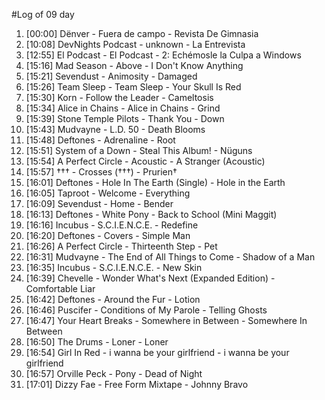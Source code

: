 #Log of 09 day

1. [00:00] Dënver - Fuera de campo - Revista De Gimnasia
1. [10:08] DevNights Podcast - unknown - La Entrevista
1. [12:55] El Podcast - El Podcast - 2: Echémosle la Culpa a Windows
1. [15:16] Mad Season - Above - I Don't Know Anything
1. [15:21] Sevendust - Animosity - Damaged
1. [15:26] Team Sleep - Team Sleep - Your Skull Is Red
1. [15:30] Korn - Follow the Leader - Cameltosis
1. [15:34] Alice in Chains - Alice in Chains - Grind
1. [15:39] Stone Temple Pilots - Thank You - Down
1. [15:43] Mudvayne - L.D. 50 - Death Blooms
1. [15:48] Deftones - Adrenaline - Root
1. [15:51] System of a Down - Steal This Album! - Nüguns
1. [15:54] A Perfect Circle - Acoustic - A Stranger (Acoustic)
1. [15:57] ††† - Crosses (†††) - Prurien†
1. [16:01] Deftones - Hole In The Earth (Single) - Hole in the Earth
1. [16:05] Taproot - Welcome - Everything
1. [16:09] Sevendust - Home - Bender
1. [16:13] Deftones - White Pony - Back to School (Mini Maggit)
1. [16:16] Incubus - S.C.I.E.N.C.E. - Redefine
1. [16:20] Deftones - Covers - Simple Man
1. [16:26] A Perfect Circle - Thirteenth Step - Pet
1. [16:31] Mudvayne - The End of All Things to Come - Shadow of a Man
1. [16:35] Incubus - S.C.I.E.N.C.E. - New Skin
1. [16:39] Chevelle - Wonder What's Next (Expanded Edition) - Comfortable Liar
1. [16:42] Deftones - Around the Fur - Lotion
1. [16:46] Puscifer - Conditions of My Parole - Telling Ghosts
1. [16:47] Your Heart Breaks - Somewhere in Between - Somewhere In Between
1. [16:50] The Drums - Loner - Loner
1. [16:54] Girl In Red - i wanna be your girlfriend - i wanna be your girlfriend
1. [16:57] Orville Peck - Pony - Dead of Night
1. [17:01] Dizzy Fae - Free Form Mixtape - Johnny Bravo
